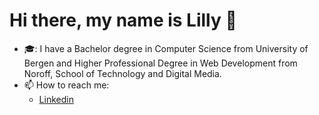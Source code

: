 # Hi there, my name is Lilly 👋

- 🎓: I have a Bachelor degree in Computer Science from University of Bergen and Higher Professional Degree in Web Development from Noroff, School of Technology and Digital Media.  
- 📫 How to reach me: 
  * [Linkedin](https://www.linkedin.com/in/lilly-thi-bui-479920233/)

